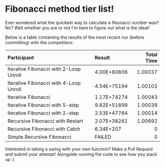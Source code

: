 # Fibonacci method tier list! 

Ever wondered what the quickest way to calculate a fibonacci number was? 
No? Well whether you are or not I'm here to figure out what is the ideal! 

Below is a table containing the results of the most recent run (before committing) with the competitors: 


| Participant                            | Result      |   Total Time |
|:---------------------------------------|:------------|-------------:|
| Iterative Fibonacci with 2-Loop Unroll | 4.00E+80806 |      1.00037 |
| Iterative Fibonacci with 4-Loop Unroll | 4.54E+75194 |      1.00102 |
| Iterative Fibonacci                    | 1.17E+74274 |      1.00043 |
| Iterative Fibonacci with 5-step        | 9.82E+51899 |      1.00039 |
| Iterative Fibonacci with 2-step        | 2.53E+47764 |      1.00014 |
| Recursive Fibonacci with Restart       | 2.07E+38261 |      1.00692 |
| Recursive Fibonacci with Catch         | 6.34E+207   |      0       |
| Simple Recursive Fibonacci             | FAILED      |      0       |

Interested in taking a swing with your own function? 
Make a Pull Request and submit your attempt! Alongside running the code to see how you stack up :)
